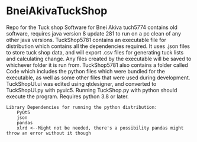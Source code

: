 # BneiAkivaTuckShop
Repo for the Tuck shop Software for Bnei Akiva
tuch5774 contains old software, requires java version 8 update 281 to run on a pc clean of any other java versions.
TuckShop5781 contains an executable file for distribution which contains all the dependencies required.
    It uses .json files to store tuck shop data, and will export .csv files for generating tuck lists and calculating change.
    Any files created by the executable will be saved to whichever folder it is run from.
TuckShop5781 also contains a folder called Code which includes the python files which were bundled for the executable,
    as well as some other files that were used during development. 
    TuckShopUI.ui was edited using qtdesigner, and converted to TuckShopUI.py with pyuic5.
    Running TuckShop.py with python should execute the program. Requires python 3.8 or later.

    Library Dependencies for running the python distribution:
        PyQt5
        json
        pandas
        xlrd <--Might not be needed, there's a possibility pandas might throw an error without it though